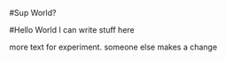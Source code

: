 #Sup World?

#Hello World
I can write stuff here

more text for experiment. someone else makes a change
